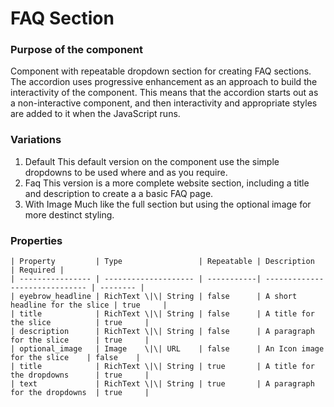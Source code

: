 # FAQ Section

### Purpose of the component
Component with repeatable dropdown section for creating FAQ sections.
The accordion uses progressive enhancement as an approach to build the interactivity of the component.
This means that the accordion starts out as a non-interactive component, and then interactivity and appropriate styles are added to it when the JavaScript runs.

### Variations
1. Default
This default version on the component use the simple dropdowns to be used where and as you require.
2. Faq
This version is a more complete website section, including a title and description to create a a basic FAQ page.
3. With Image
Much like the full section but using the optional image for more destinct styling.

### Properties
```
| Property         | Type                 | Repeatable | Description                    | Required |
| ---------------- | -------------------- | -----------| ------------------------------ | -------- |
| eyebrow_headline | RichText \|\| String | false      | A short headline for the slice | true     |
| title            | RichText \|\| String | false      | A title for the slice          | true     |
| description      | RichText \|\| String | false      | A paragraph for the slice      | true     |
| optional_image   | Image    \|\| URL    | false      | An Icon image for the slice    | false    |
| title            | RichText \|\| String | true       | A title for the dropdowns      | true     |
| text             | RichText \|\| String | true       | A paragraph for the dropdowns  | true     |
